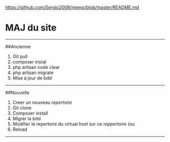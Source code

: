 https://github.com/Sergio2008/memo/blob/master/README.md
# MAJ du site

************

##Ancienne

1. Git pull
2. composer instal
3. php artisan code clear
4. php artisan migrate
5. Mise à jour de bdd

************

##Nouvelle

1. Creer un nouveau *repertoire*
2. Git clone
3. Composer install
4. Migrer la bdd
5. Modifier le repertoire du virtual host sur ce *reppertoire* (ou 
6. Reload

************
